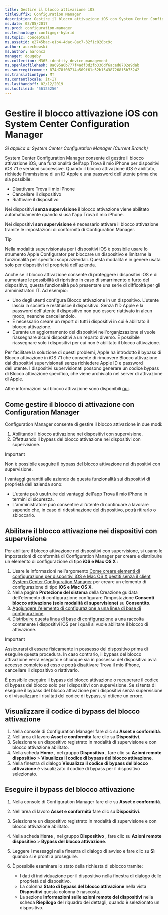 ```yaml
---
title: Gestire il blocco attivazione iOS
titleSuffix: Configuration Manager
description: Gestire il blocco attivazione iOS con System Center Configuration Manager.
ms.date: 03/05/2017
ms.prod: configuration-manager
ms.technology: configmgr-hybrid
ms.topic: conceptual
ms.assetid: e2745bac-e1b4-4dac-8ac7-32f1c820bc9c
author: aczechowski
ms.author: aaroncz
manager: dougeby
ms.collection: M365-identity-device-management
ms.openlocfilehash: 8a695a0b777f4adf3d2fb336df6aced8702e9dab
ms.sourcegitcommit: 874d78f08714a509f61c52b154387268f5b73242
ms.translationtype: MT
ms.contentlocale: it-IT
ms.lasthandoff: 02/12/2019
ms.locfileid: "56125256"
---
```

# <a name="manage-ios-activation-lock-with-system-center-configuration-manager"></a>Gestire il blocco attivazione iOS con System Center Configuration Manager

*Si applica a: System Center Configuration Manager (Current Branch)*


System Center Configuration Manager consente di gestire il blocco attivazione iOS, una funzionalità dell'app Trova il mio iPhone per dispositivi iOS 7.1 e versioni successive. Quando il blocco attivazione iOS è abilitato, richiede l'immissione di un ID Apple e una password dell'utente prima che sia possibile:

- Disattivare Trova il mio iPhone
- Cancellare il dispositivo
- Riattivare il dispositivo

Nei dispositivi **senza supervisione** il blocco attivazione viene abilitato automaticamente quando si usa l'app Trova il mio iPhone.

Nei dispositivi **son supervisione** è necessario attivare il blocco attivazione tramite le impostazioni di conformità di Configuration Manager.

> [!TIP]
> Nella modalità supervisionata per i dispositivi iOS è possibile usare lo strumento Apple Configurator per bloccare un dispositivo e limitarne la funzionalità per specifici scopi aziendali. Questa modalità è in genere usata solo per dispositivi di proprietà dell'azienda.

Anche se il blocco attivazione consente di proteggere i dispositivi iOS e di aumentare le possibilità di ripristino in caso di smarrimento o furto del dispositivo, questa funzionalità può presentare una serie di difficoltà per gli amministratori IT. Ad esempio:

- Uno degli utenti configura Blocco attivazione in un dispositivo. L'utente lascia la società e restituisce il dispositivo. Senza l'ID Apple e la password dell'utente il dispositivo non può essere riattivato in alcun modo, neanche cancellandolo.
- È necessario creare un report di tutti i dispositivi in cui è abilitato il blocco attivazione.
- Durante un aggiornamento dei dispositivi nell'organizzazione si vuole riassegnare alcuni dispositivi a un reparto diverso. È possibile riassegnare solo i dispositivi per cui non è abilitato il blocco attivazione.


Per facilitare la soluzione di questi problemi, Apple ha introdotto il bypass di Blocco attivazione in iOS 7.1 che consente di rimuovere Blocco attivazione dai dispositivi supervisionati senza richiedere Apple ID e password dell'utente. I dispositivi supervisionati possono generare un codice bypass di Blocco attivazione specifico, che viene archiviato nel server di attivazione di Apple.

Altre informazioni sul blocco attivazione sono disponibili [qui](https://support.apple.com/HT201365).

## <a name="how-configuration-manager-helps-you-manage-activation-lock"></a>Come gestire il blocco di attivazione con Configuration Manager

Configuration Manager consente di gestire il blocco attivazione in due modi:

1. Abilitando il blocco attivazione nei dispositivi con supervisione.
2. Effettuando il bypass del blocco attivazione nei dispositivi con supervisione.

> [!IMPORTANT]
> Non è possibile eseguire il bypass del blocco attivazione nei dispositivi con supervisione.

I vantaggi garantiti alle aziende da questa funzionalità sui dispositivi di proprietà dell'azienda sono:



- L'utente può usufruire dei vantaggi dell'app Trova il mio iPhone in termini di sicurezza.
- L'amministratore può consentire all'utente di continuare a lavorare sapendo che, in caso di ridestinazione del dispositivo, potrà ritirarlo o sbloccarlo.


## <a name="enable-activation-lock-on-supervised-devices"></a>Abilitare il blocco attivazione nei dispositivi con supervisione

Per abilitare il blocco attivazione nei dispositivi con supervisione, si usano le impostazioni di conformità di Configuration Manager per creare e distribuire un elemento di configurazione di tipo **iOS e Mac OS X** :

1. Usare le informazioni nell'argomento [Come creare elementi di configurazione per dispositivi iOS e Mac OS X gestiti senza il client System Center Configuration Manager](/sccm/compliance/deploy-use/create-configuration-items-for-ios-and-mac-os-x-devices-managed-without-the-client) per creare un elemento di configurazione di tipo **iOS e Mac OS X**.
2. Nella pagina **Protezione del sistema** della Creazione guidata dell'elemento di configurazione configurare l'impostazione **Consenti blocco attivazione (solo modalità di supervisione)** su **Consentito**.
3. [Aggiungere l'elemento di configurazione a una linea di base di configurazione](/sccm/compliance/deploy-use/create-configuration-baselines).
4. [Distribuire questa linea di base di configurazione](/sccm/compliance/deploy-use/deploy-configuration-baselines) a una raccolta contenente i dispositivi iOS per i quali si vuole abilitare il blocco di attivazione.

> [!IMPORTANT]
> Assicurarsi di essere fisicamente in possesso del dispositivo prima di eseguire questa procedura. In caso contrario, il bypass del blocco attivazione verrà eseguito e chiunque sia in possesso del dispositivo avrà accesso completo ad esso e potrà disattivare Trova il mio iPhone, cancellare il dispositivo o riattivarlo.

È possibile eseguire il bypass del blocco attivazione o recuperare il codice di bypass del blocco solo per i dispositivi con supervisione. Se si tenta di eseguire il bypass del blocco attivazione per i dispositivi senza supervisione o di visualizzare i risultati del codice di bypass, si ottiene un errore.



## <a name="view-the-activation-lock-bypass-code"></a>Visualizzare il codice di bypass del blocco attivazione

1. Nella console di Configuration Manager fare clic su **Asset e conformità**.
2. Nell'area di lavoro **Asset e conformità** fare clic su **Dispositivi**.
3. Selezionare un dispositivo registrato in modalità di supervisione e con blocco attivazione abilitato.
4. Nella scheda **Home** , nel gruppo **Dispositivo** , fare clic su **Azioni remote dispositivo** > **Visualizza il codice di bypass del blocco attivazione**.
5. Nella finestra di dialogo **Visualizza il codice di bypass del blocco attivazione** è visualizzato il codice di bypass per il dispositivo selezionato.

## <a name="bypass-activation-lock"></a>Eseguire il bypass del blocco attivazione

1. Nella console di Configuration Manager fare clic su **Asset e conformità**.
2. Nell'area di lavoro **Asset e conformità** fare clic su **Dispositivi**.
3. Selezionare un dispositivo registrato in modalità di supervisione e con blocco attivazione abilitato.
3. Nella scheda **Home** , nel gruppo **Dispositivo** , fare clic su **Azioni remote dispositivo** > **Bypass del blocco attivazione**.
5. Leggere i messaggi nella finestra di dialogo di avviso e fare clic su **Sì** quando si è pronti a proseguire.
6. È possibile esaminare lo stato della richiesta di sblocco tramite:

    - I dati di individuazione per il dispositivo nella finestra di dialogo delle proprietà del dispositivo.
    - La colonna **Stato di bypass del blocco attivazione** nella vista **Dispositivi** questa colonna è nascosta.
    - La sezione **Informazioni sulle azioni remote dei dispositivi** nella scheda **Riepilogo** del riquadro dei dettagli, quando è selezionato un dispositivo.
